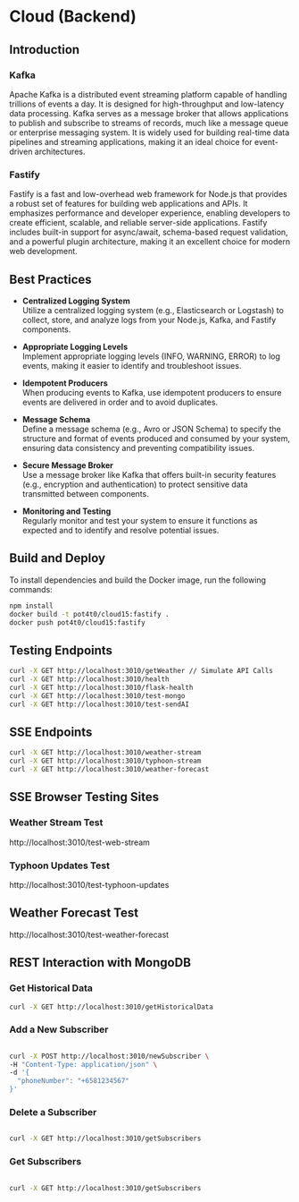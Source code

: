 # Cloud (Backend)

## Introduction

### Kafka

Apache Kafka is a distributed event streaming platform capable of handling trillions of events a day. It is designed for high-throughput and low-latency data processing. Kafka serves as a message broker that allows applications to publish and subscribe to streams of records, much like a message queue or enterprise messaging system. It is widely used for building real-time data pipelines and streaming applications, making it an ideal choice for event-driven architectures.

### Fastify

Fastify is a fast and low-overhead web framework for Node.js that provides a robust set of features for building web applications and APIs. It emphasizes performance and developer experience, enabling developers to create efficient, scalable, and reliable server-side applications. Fastify includes built-in support for async/await, schema-based request validation, and a powerful plugin architecture, making it an excellent choice for modern web development.

## Best Practices

- **Centralized Logging System**  
  Utilize a centralized logging system (e.g., Elasticsearch or Logstash) to collect, store, and analyze logs from your Node.js, Kafka, and Fastify components.

- **Appropriate Logging Levels**  
  Implement appropriate logging levels (INFO, WARNING, ERROR) to log events, making it easier to identify and troubleshoot issues.

- **Idempotent Producers**  
  When producing events to Kafka, use idempotent producers to ensure events are delivered in order and to avoid duplicates.

- **Message Schema**  
  Define a message schema (e.g., Avro or JSON Schema) to specify the structure and format of events produced and consumed by your system, ensuring data consistency and preventing compatibility issues.

- **Secure Message Broker**  
  Use a message broker like Kafka that offers built-in security features (e.g., encryption and authentication) to protect sensitive data transmitted between components.

- **Monitoring and Testing**  
  Regularly monitor and test your system to ensure it functions as expected and to identify and resolve potential issues.

## Build and Deploy

To install dependencies and build the Docker image, run the following commands:

```bash
npm install
docker build -t pot4t0/cloud15:fastify .
docker push pot4t0/cloud15:fastify
```

## Testing Endpoints

```bash
curl -X GET http://localhost:3010/getWeather // Simulate API Calls
curl -X GET http://localhost:3010/health
curl -X GET http://localhost:3010/flask-health
curl -X GET http://localhost:3010/test-mongo
curl -X GET http://localhost:3010/test-sendAI
```

## SSE Endpoints

```bash
curl -X GET http://localhost:3010/weather-stream
curl -X GET http://localhost:3010/typhoon-stream
curl -X GET http://localhost:3010/weather-forecast
```

## SSE Browser Testing Sites

### Weather Stream Test

http://localhost:3010/test-web-stream

### Typhoon Updates Test

http://localhost:3010/test-typhoon-updates

## Weather Forecast Test

http://localhost:3010/test-weather-forecast

## REST Interaction with MongoDB

### Get Historical Data

```bash
curl -X GET http://localhost:3010/getHistoricalData
```

### Add a New Subscriber

```bash

curl -X POST http://localhost:3010/newSubscriber \
-H "Content-Type: application/json" \
-d '{
  "phoneNumber": "+6581234567"
}'
```

### Delete a Subscriber

```bash

curl -X GET http://localhost:3010/getSubscribers
```

### Get Subscribers

```bash

curl -X GET http://localhost:3010/getSubscribers
```
